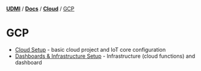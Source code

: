 [**UDMI**](../../../) / [**Docs**](../../) / [**Cloud**](../) / [GCP](#)

# GCP

-   [Cloud Setup](cloud_setup.md) - basic cloud project and IoT core configuration
-   [Dashboards & Infrastructure Setup](dashboard.md) - Infrastructure (cloud functions) 
    and dashboard
